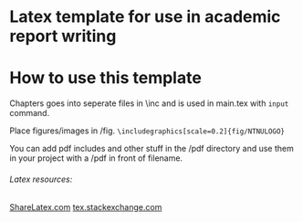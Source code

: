 # Latex template for use in academic report writing

# How to use this template
Chapters goes into seperate files in \inc and is used in main.tex with `input` command. 

Place figures/images in /fig. ```\includegraphics[scale=0.2]{fig/NTNULOGO}```


You can add pdf includes and other stuff in the /pdf directory and use them in your project with a /pdf in front of filename.


###### Latex resources:
[ShareLatex.com](https://www.sharelatex.com/learn)
[tex.stackexchange.com](https://tex.stackexchange.com)
